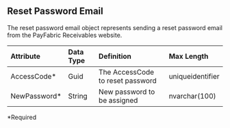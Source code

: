 ## Reset Password Email
The reset password email object represents sending a reset password email from the PayFabric Receivables website. 

| Attribute | Data Type | Definition | Max Length |
| :----------- | :--------- | :--------- | :--------- |
| AccessCode\* | Guid | The AccessCode to reset password | uniqueidentifier |
| NewPassword\* | String | New password to be assigned | nvarchar(100) |
\*Required
